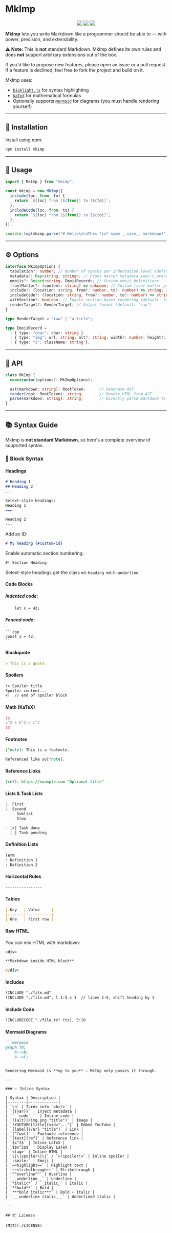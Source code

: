 # MkImp

<p align="center">
    <img  src="https://img.shields.io/badge/license-MIT-green">
    <img  src="https://img.shields.io/badge/typescript-v5.9.2-orange">
    <img  src="https://img.shields.io/badge/node-v22.11.0-yellow">
</p>

**MkImp** lets you write Markdown like a programmer should be able to — with power, precision, and extensibility.

⚠️ **Note:** This is **not** standard Markdown. MkImp defines its own rules and does **not** support arbitrary extensions out of the box.

If you'd like to propose new features, please open an issue or a pull request. If a feature is declined, feel free to fork the project and build on it.

MkImp uses:
- [`highlight.js`](https://highlightjs.org/) for syntax highlighting
- [`KaTeX`](https://katex.org/) for mathematical formulas
- Optionally supports [`Mermaid`](https://mermaid.js.org/) for diagrams (you must handle rendering yourself)

---

## 🚀 Installation

Install using npm:

```bash
npm install mkimp
```

---

## 🔧 Usage

```ts
import { MkImp } from "mkimp";

const mkimp = new MkImp({
  include(loc, from, to) {
    return `${loc} from [${from}] to [${to}]`;
  },
  includeCode(loc, from, to) {
    return `${loc} from [${from}] to [${to}]`;
  },
});

console.log(mkimp.parse("# Hello\n\nThis *is* some __nice__ markdown!"));
```

---

## ⚙️ Options

```ts
interface MkImpOptions {
  tabulation?: number; // Number of spaces per indentation level (default: 4)
  metadata?: Map<string, string>; // Front matter metadata (won't override existing entries)
  emojis?: Record<string, EmojiRecord>; // Custom emoji definitions
  frontMatter?: (content: string) => unknown; // Custom front matter parser (default: JSON)
  include?: (location: string, from?: number, to?: number) => string; // INCLUDE block handler
  includeCode?: (location: string, from?: number, to?: number) => string | undefined; // INCLUDECODE block handler
  withSection?: boolean; // Enable section-based rendering (default: false)
  renderTarget?: RenderTarget; // Output format (default: "raw")
}

type RenderTarget = "raw" | "article";

type EmojiRecord =
  | { type: "char"; char: string }
  | { type: "img"; url: string; alt?: string; width?: number; height?: number }
  | { type: "i"; className: string };
```

---

## 🧱 API

```ts
class MkImp {
  constructor(options?: MkImpOptions);

  ast(markdown: string): RootToken;      // Generate AST
  render(root: RootToken): string;       // Render HTML from AST
  parse(markdown: string): string;       // Directly parse markdown to HTML
}
```

---

## 📚 Syntax Guide

MkImp is **not standard Markdown**, so here's a complete overview of supported syntax.

### 🧩 Block Syntax

#### Headings

```md
# Heading 1
## Heading 2
...

Setext-style headings:
Heading 1
===

Heading 2
---
```

Add an ID:  
```md
# My heading {#custom-id}
```

Enable automatic section numbering:
```md
#! Section Heading
```

Setext-style headings get the class `md-heading md-h-underline`.

#### Code Blocks

##### Indented code:

```
    let x = 42;
```

##### Fenced code:

````
```cpp
const x = 42;
```
````

#### Blockquote

```md
> This is a quote.
```

#### Spoilers

```md
!> Spoiler title
Spoiler content...
<!  // end of spoiler block
```

#### Math (KaTeX)

```latex
$$
a^2 + b^2 = c^2
$$
```

#### Footnotes

```md
[^note]: This is a footnote.

Referenced like so[^note].
```

#### Reference Links

```md
[ref]: https://example.com "Optional title"
```

#### Lists & Task Lists

```md
1. First
2. Second
   - Sublist
   - Item

- [x] Task done
- [ ] Task pending
```

#### Definition Lists

```md
Term
: Definition 1
: Definition 2
```

#### Horizontal Rules

```md
----------------
```

#### Tables

```md
| Key   | Value     |
|-------|-----------|
| One   | First row |
```

#### Raw HTML

You can mix HTML with markdown:

```md
<div>

**Markdown inside HTML block**

</div>
```

#### Includes

```md
!INCLUDE "./file.md"
!INCLUDE "./file.md", l 1:5 s 1  // lines 1–5, shift heading by 1
```

#### Include Code

```md
!INCLUDECODE "./file.ts" (ts), 5:10
```

#### Mermaid Diagrams

```md
```mermaid
graph TD;
    A-->B;
    A-->C;
```
```

Rendering Mermaid is **up to you** — MkImp only passes it through.

---

### ✨ Inline Syntax

| Syntax | Description |
|--------|-------------|
| `\n` | Turns into `<br/>` |
| `{{var}}` | Inject metadata |
| `` `code` `` | Inline code |
| `![alt](/img.png "title")` | Image |
| `!YOUTUBE[title]{vid="..."}` | Embed YouTube |
| `[label](/url "title")` | Link |
| `[^foot]` | Footnote reference |
| `[text][ref]` | Reference link |
| `$x^2$` | Inline LaTeX |
| `$$x^2$$` | Display LaTeX |
| `<tag>` | Inline HTML |
| `\|\|spoiler\|\|` / `>!spoiler!<` | Inline spoiler |
| `:smile:` | Emoji |
| `==highlight==` | Highlight text |
| `~~strikethrough~~` | Strikethrough |
| `^^overline^^` | Overline |
| `__underline__` | Underline |
| `*italic*` / `_italic_` | Italic |
| `**bold**` | Bold |
| `***bold italic***` | Bold + Italic |
| `___underline italic___` | Underlined italic |

---

## 📦 License

[MIT](./LICENSE)
